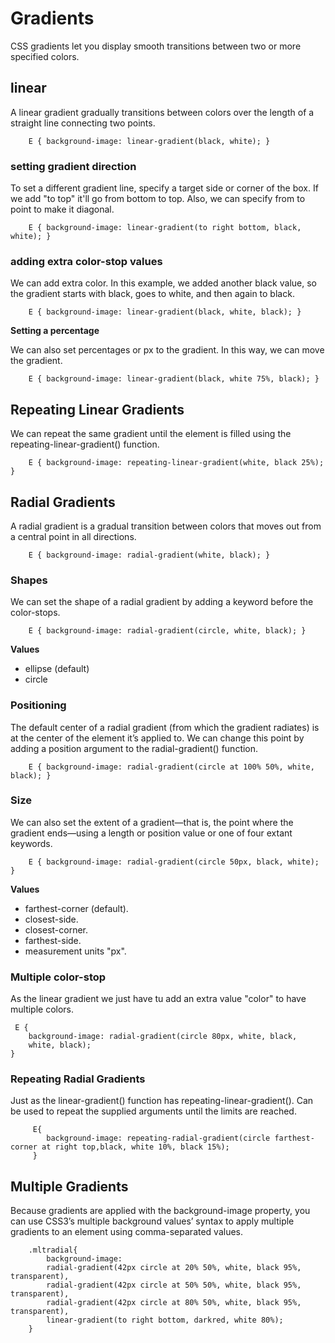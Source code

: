 # Gradients

CSS gradients let you display smooth transitions between two or more specified colors.

## linear

A linear gradient gradually transitions between colors over the length of a straight line connecting two points.

```
	E { background-image: linear-gradient(black, white); }
```

### setting gradient direction

To set a different gradient line, specify a target side or corner of the box. If we add "to top" it'll go from bottom to top. Also, we can specify from to point to make it diagonal.

```
	E { background-image: linear-gradient(to right bottom, black, white); }
```

### adding extra color-stop values

We can add extra color. In this example, we added another black value, so the gradient starts with black, goes to white, and then again to black.

```
	E { background-image: linear-gradient(black, white, black); }
```

**Setting a percentage**

We can also set percentages or px to the gradient. In this way, we can move the gradient.

```
	E { background-image: linear-gradient(black, white 75%, black); }
```

## Repeating Linear Gradients

We can repeat the same gradient until the element is filled using the repeating-linear-gradient() function.

```
	E { background-image: repeating-linear-gradient(white, black 25%); }
```

## Radial Gradients

A radial gradient is a gradual transition between colors that moves out from a central point in all directions.

```
	E { background-image: radial-gradient(white, black); }
```

### Shapes

We can set the shape of a radial gradient by adding a keyword before the color-stops.

```
	E { background-image: radial-gradient(circle, white, black); }
```

**Values**

- ellipse (default)
- circle

### Positioning

The default center of a radial gradient (from which the gradient radiates) is at the center of the element it’s applied to. We can change this point by adding a position argument to the radial-gradient() function.

```
	E { background-image: radial-gradient(circle at 100% 50%, white, black); }
```

### Size

We can also set the extent of a gradient—that is, the point where the gradient ends—using a length or position value or one of four extant keywords.

```
	E { background-image: radial-gradient(circle 50px, black, white); }
```

**Values**

- farthest-corner (default).
- closest-side.
- closest-corner.
- farthest-side.
- measurement units "px".

### Multiple color-stop

As the linear gradient we just have tu add an extra value "color" to have multiple colors.

```
 E {
	background-image: radial-gradient(circle 80px, white, black,
	white, black);
}
```

### Repeating Radial Gradients

Just as the linear-gradient() function has repeating-linear-gradient(). Can be used to repeat the supplied arguments until the limits are reached.

```
	 E{
	 	background-image: repeating-radial-gradient(circle farthest-corner at right top,black, white 10%, black 15%);
	 }
```

## Multiple Gradients

Because gradients are applied with the background-image property, you can use CSS3’s multiple background values’ syntax to apply multiple gradients to an element using comma-separated values.

```
	.mltradial{
		background-image:
	  	radial-gradient(42px circle at 20% 50%, white, black 95%, transparent),
	 	radial-gradient(42px circle at 50% 50%, white, black 95%, transparent),
	 	radial-gradient(42px circle at 80% 50%, white, black 95%, transparent),
	 	linear-gradient(to right bottom, darkred, white 80%);
	}
```
